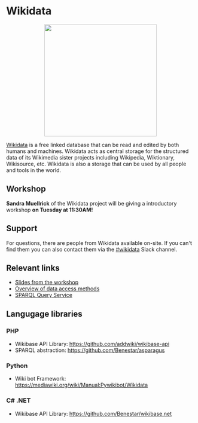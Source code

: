 # Wikidata

<div align="center">
  <img src="https://upload.wikimedia.org/wikipedia/commons/thumb/6/66/Wikidata-logo-en.svg/320px-Wikidata-logo-en.svg.png" width="300px"/>
</div>

[Wikidata](https://www.wikidata.org/wiki/Wikidata:Main_Page) is a free linked database that can be read and edited by both humans and machines.
Wikidata acts as central storage for the structured data of its Wikimedia sister projects including Wikipedia, Wiktionary, Wikisource, etc.
Wikidata is also a storage that can be used by all people and tools in the world.

## Workshop

**Sandra Muellrick** of the Wikidata project will be giving a introductory workshop **on Tuesday at 11:30AM!**

## Support

For questions, there are people from Wikidata available on-site. If you can't find them you can also contact them via the [#wikidata](https://hackerstolz-community.slack.com/app_redirect?channel=CE3SB183B) Slack channel.

## Relevant links
- [Slides from the workshop](https://tinyurl.com/WDSmartCountryHacks)
- [Overview of data access methods](https://www.wikidata.org/wiki/Wikidata:Data_access)
- [SPARQL Query Service](https://www.wikidata.org/wiki/Wikidata:SPARQL_query_service/Wikidata_Query_Help)

## Langugage libraries 

### PHP
- Wikibase API Library: <https://github.com/addwiki/wikibase-api>
- SPARQL abstraction: <https://github.com/Benestar/asparagus>

### Python
- Wiki bot Framework: <https://mediawiki.org/wiki/Manual:Pywikibot/Wikidata>

### C# .NET
- Wikibase API Library: <https://github.com/Benestar/wikibase.net>
